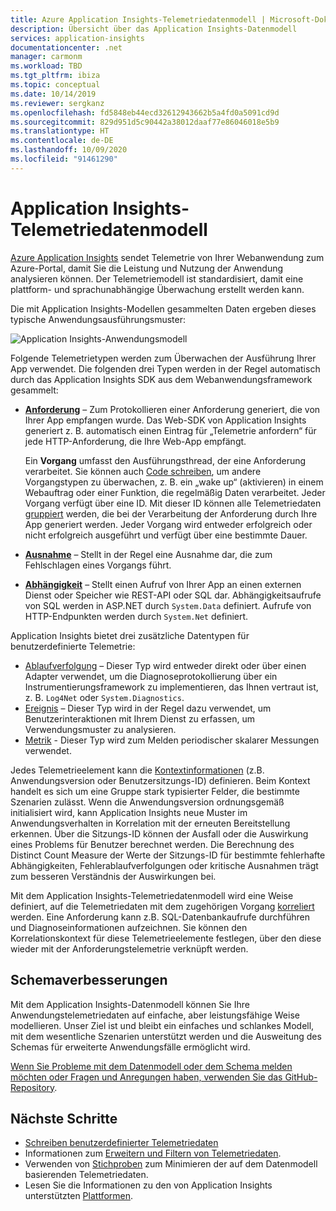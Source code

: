 ```yaml
---
title: Azure Application Insights-Telemetriedatenmodell | Microsoft-Dokumentation
description: Übersicht über das Application Insights-Datenmodell
services: application-insights
documentationcenter: .net
manager: carmonm
ms.workload: TBD
ms.tgt_pltfrm: ibiza
ms.topic: conceptual
ms.date: 10/14/2019
ms.reviewer: sergkanz
ms.openlocfilehash: fd5848eb44ecd32612943662b5a4fd0a5091cd9d
ms.sourcegitcommit: 829d951d5c90442a38012daaf77e86046018e5b9
ms.translationtype: HT
ms.contentlocale: de-DE
ms.lasthandoff: 10/09/2020
ms.locfileid: "91461290"
---
```

# <a name="application-insights-telemetry-data-model"></a>Application Insights-Telemetriedatenmodell

[Azure Application Insights](./app-insights-overview.md) sendet Telemetrie von Ihrer Webanwendung zum Azure-Portal, damit Sie die Leistung und Nutzung der Anwendung analysieren können. Der Telemetriemodell ist standardisiert, damit eine plattform- und sprachunabhängige Überwachung erstellt werden kann. 

Die mit Application Insights-Modellen gesammelten Daten ergeben dieses typische Anwendungsausführungsmuster:

![Application Insights-Anwendungsmodell](./media/data-model/application-insights-data-model.png)

Folgende Telemetrietypen werden zum Überwachen der Ausführung Ihrer App verwendet. Die folgenden drei Typen werden in der Regel automatisch durch das Application Insights SDK aus dem Webanwendungsframework gesammelt:

* [**Anforderung**](data-model-request-telemetry.md) – Zum Protokollieren einer Anforderung generiert, die von Ihrer App empfangen wurde. Das Web-SDK von Application Insights generiert z. B. automatisch einen Eintrag für „Telemetrie anfordern“ für jede HTTP-Anforderung, die Ihre Web-App empfängt. 

    Ein **Vorgang** umfasst den Ausführungsthread, der eine Anforderung verarbeitet. Sie können auch [Code schreiben](./api-custom-events-metrics.md#trackrequest), um andere Vorgangstypen zu überwachen, z. B. ein „wake up“ (aktivieren) in einem Webauftrag oder einer Funktion, die regelmäßig Daten verarbeitet.  Jeder Vorgang verfügt über eine ID. Mit dieser ID können alle Telemetriedaten [gruppiert](./correlation.md) werden, die bei der Verarbeitung der Anforderung durch Ihre App generiert werden. Jeder Vorgang wird entweder erfolgreich oder nicht erfolgreich ausgeführt und verfügt über eine bestimmte Dauer.
* [**Ausnahme**](data-model-exception-telemetry.md) – Stellt in der Regel eine Ausnahme dar, die zum Fehlschlagen eines Vorgangs führt.
* [**Abhängigkeit**](data-model-dependency-telemetry.md) – Stellt einen Aufruf von Ihrer App an einen externen Dienst oder Speicher wie REST-API oder SQL dar. Abhängigkeitsaufrufe von SQL werden in ASP.NET durch `System.Data` definiert. Aufrufe von HTTP-Endpunkten werden durch `System.Net` definiert. 

Application Insights bietet drei zusätzliche Datentypen für benutzerdefinierte Telemetrie:

* [Ablaufverfolgung](data-model-trace-telemetry.md) – Dieser Typ wird entweder direkt oder über einen Adapter verwendet, um die Diagnoseprotokollierung über ein Instrumentierungsframework zu implementieren, das Ihnen vertraut ist, z. B. `Log4Net` oder `System.Diagnostics`.
* [Ereignis](data-model-event-telemetry.md) – Dieser Typ wird in der Regel dazu verwendet, um Benutzerinteraktionen mit Ihrem Dienst zu erfassen, um Verwendungsmuster zu analysieren.
* [Metrik](data-model-metric-telemetry.md) - Dieser Typ wird zum Melden periodischer skalarer Messungen verwendet.

Jedes Telemetrieelement kann die [Kontextinformationen](data-model-context.md) (z.B. Anwendungsversion oder Benutzersitzungs-ID) definieren. Beim Kontext handelt es sich um eine Gruppe stark typisierter Felder, die bestimmte Szenarien zulässt. Wenn die Anwendungsversion ordnungsgemäß initialisiert wird, kann Application Insights neue Muster im Anwendungsverhalten in Korrelation mit der erneuten Bereitstellung erkennen. Über die Sitzungs-ID können der Ausfall oder die Auswirkung eines Problems für Benutzer berechnet werden. Die Berechnung des Distinct Count Measure der Werte der Sitzungs-ID für bestimmte fehlerhafte Abhängigkeiten, Fehlerablaufverfolgungen oder kritische Ausnahmen trägt zum besseren Verständnis der Auswirkungen bei.

Mit dem Application Insights-Telemetriedatenmodell wird eine Weise definiert, auf die Telemetriedaten mit dem zugehörigen Vorgang [korreliert](./correlation.md) werden. Eine Anforderung kann z.B. SQL-Datenbankaufrufe durchführen und Diagnoseinformationen aufzeichnen. Sie können den Korrelationskontext für diese Telemetrieelemente festlegen, über den diese wieder mit der Anforderungstelemetrie verknüpft werden.

## <a name="schema-improvements"></a>Schemaverbesserungen

Mit dem Application Insights-Datenmodell können Sie Ihre Anwendungstelemetriedaten auf einfache, aber leistungsfähige Weise modellieren. Unser Ziel ist und bleibt ein einfaches und schlankes Modell, mit dem wesentliche Szenarien unterstützt werden und die Ausweitung des Schemas für erweiterte Anwendungsfälle ermöglicht wird.

[Wenn Sie Probleme mit dem Datenmodell oder dem Schema melden möchten oder Fragen und Anregungen haben, verwenden Sie das GitHub-Repository](https://github.com/microsoft/ApplicationInsights-dotnet/issues/new/choose).

## <a name="next-steps"></a>Nächste Schritte

- [Schreiben benutzerdefinierter Telemetriedaten](./api-custom-events-metrics.md)
- Informationen zum [Erweitern und Filtern von Telemetriedaten](./api-filtering-sampling.md).
- Verwenden von [Stichproben](./sampling.md) zum Minimieren der auf dem Datenmodell basierenden Telemetriedaten.
- Lesen Sie die Informationen zu den von Application Insights unterstützten [Plattformen](./platforms.md).

